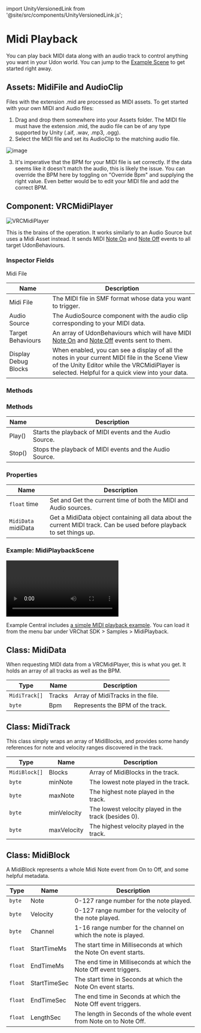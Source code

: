 import UnityVersionedLink from '@site/src/components/UnityVersionedLink.js';

# Midi Playback

You can play back MIDI data along with an audio track to control anything you want in your Udon world. You can jump to the [Example Scene](#example-midiplaybackscene) to get started right away.

## Assets: MidiFile and AudioClip

Files with the extension .mid are processed as MIDI assets. To get started with your own MIDI and Audio files:
1. Drag and drop them somewhere into your Assets folder. The MIDI file must have the extension .mid, the audio file can be of any <UnityVersionedLink versionKey="minor" url="https://docs.unity3d.com/<VERSION>/Documentation/Manual/class-AudioClip.html">type supported by Unity</UnityVersionedLink> (.aif, .wav, .mp3, .ogg).
2. Select the MIDI file and set its AudioClip to the matching audio file.

![image](/img/worlds/midi-playback-214464414-32af9c18-c003-49ed-bd12-dd431367db56.png)

3. It's imperative that the BPM for your MIDI file is set correctly. If the data seems like it doesn't match the audio, this is likely the issue. You can override the BPM here by toggling on "Override Bpm" and supplying the right value. Even better would be to edit your MIDI file and add the correct BPM.


## Component: VRCMidiPlayer

![VRCMidiPlayer](/img/worlds/midi-playback-215556799-a546e119-afdb-441f-8019-70ee50b6c008.png)

This is the brains of the operation. It works similarly to an Audio Source but uses a Midi Asset instead. It sends MIDI [Note On](/worlds/udon/midi#midinoteon) and [Note Off](/worlds/udon/midi#midinoteoff) events to all target UdonBehaviours.

### Inspector Fields

Midi File

| Name                | Description                                                                                                           |
|---------------------|-----------------------------------------------------------------------------------------------------------------------|
| Midi File           | The MIDI file in SMF format whose data you want to trigger.                                                           |
| Audio Source        | The AudioSource component with the audio clip corresponding to your MIDI data.                                        |
| Target Behaviours   | An array of UdonBehaviours which will have MIDI [Note On](/worlds/udon/midi#midinoteon) and [Note Off](/worlds/udon/midi#midinoteoff) events sent to them. |
| Display Debug Blocks| When enabled, you can see a display of all the notes in your current MIDI file in the Scene View of the Unity Editor while the VRCMidiPlayer is selected. Helpful for a quick view into your data. |

### Methods

### Methods

| Name   | Description                                                                 |
|--------|-----------------------------------------------------------------------------|
| Play() | Starts the playback of MIDI events and the Audio Source.                    |
| Stop() | Stops the playback of MIDI events and the Audio Source.                     |

### Properties

| Name       | Description                                                                 |
|------------|-----------------------------------------------------------------------------|
| `float` time | Set and Get the current time of both the MIDI and Audio sources.           |
| `MidiData` midiData | Get a MidiData object containing all data about the current MIDI track. Can be used before playback to set things up. |

### Example: MidiPlaybackScene

<video controls>
  <source src="https://user-images.githubusercontent.com/737888/214626843-53a4c069-ea69-423a-926d-e2ce024c9819.mp4"/>
</video>

Example Central includes [a simple MIDI playback example](/worlds/examples/midi-playback). You can load it from the menu bar under VRChat SDK > Samples > MidiPlayback.

## Class: MidiData

When requesting MIDI data from a VRCMidiPlayer, this is what you get. It holds an array of all tracks as well as the BPM.

| Type         | Name         | Description                                             |
|--------------|--------------|---------------------------------------------------------|
| `MidiTrack[]`| Tracks       | Array of MidiTracks in the file.                        |
| `byte`       | Bpm          | Represents the BPM of the track.                        |

## Class: MidiTrack

This class simply wraps an array of MidiBlocks, and provides some handy references for note and velocity ranges discovered in the track.

| Type         | Name         | Description                                             |
|--------------|--------------|---------------------------------------------------------|
| `MidiBlock[]`| Blocks       | Array of MidiBlocks in the track.                       |
| `byte`       | minNote      | The lowest note played in the track.                    |
| `byte`       | maxNote      | The highest note played in the track.                   |
| `byte`       | minVelocity  | The lowest velocity played in the track (besides 0).    |
| `byte`       | maxVelocity  | The highest velocity played in the track.               |

## Class: MidiBlock

A MidiBlock represents a whole Midi Note event from On to Off, and some helpful metadata.

| Type   | Name        | Description                                              |
|--------|-------------|----------------------------------------------------------|
| `byte` | Note        | 0-127 range number for the note played.                  |
| `byte` | Velocity    | 0-127 range number for the velocity of the note played.  |
| `byte` | Channel     | 1-16 range number for the channel on which the note is played. |
| `float`| StartTimeMs | The start time in Milliseconds at which the Note On event starts. |
| `float`| EndTimeMs   | The end time in Milliseconds at which the Note Off event triggers. |
| `float`| StartTimeSec| The start time in Seconds at which the Note On event starts. |
| `float`| EndTimeSec  | The end time in Seconds at which the Note Off event triggers. |
| `float`| LengthSec   | The length in Seconds of the whole event from Note on to Note Off. |
